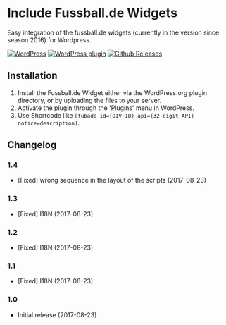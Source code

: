 # Include Fussball.de Widgets #

Easy integration of the fussball.de widgets (currently in the version since season 2016) for Wordpress.

[![WordPress](https://img.shields.io/wordpress/v/include-fussball-de-widgets.svg?style=flat-square)](https://de.wordpress.org/plugins/include-fussball-de-widgets)
[![WordPress plugin](https://img.shields.io/wordpress/plugin/v/include-fussball-de-widgets.svg?style=flat-square)](https://de.wordpress.org/plugins/include-fussball-de-widgets)
[![Github Releases](https://img.shields.io/github/release/mheob/include-fussball-de-widgets.svg?style=flat-square)](https://github.com/mheob/include-fussball-de-widgets/releases)

## Installation ##
1. Install the Fussball.de Widget either via the WordPress.org plugin directory, or by uploading the files to your server.
1. Activate the plugin through the 'Plugins' menu in WordPress.
1. Use Shortcode like `[fubade id={DIV-ID} api={32-digit API} notice=description]`.

## Changelog ##
### 1.4 ###
* [Fixed] wrong sequence in the layout of the scripts (2017-08-23)

### 1.3 ###
* [Fixed] I18N (2017-08-23)

### 1.2 ###
* [Fixed] I18N (2017-08-23)

### 1.1 ###
* [Fixed] I18N (2017-08-23)

### 1.0 ###
* Initial release (2017-08-23)
